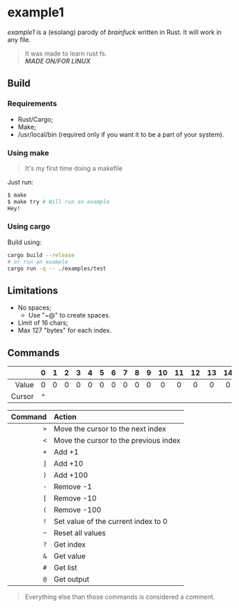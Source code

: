 # example1

_example1_ is a (esolang) parody of _brainfuck_ written in Rust. It will work in any file.

> It was made to learn rust fs.  
> _**MADE ON/FOR LINUX**_

## Build

### Requirements

- Rust/Cargo;
- Make;
- /usr/local/bin (required only if you want it to be a part of your system).

### Using make

> It's my first time doing a makefile

Just run:

```bash
$ make
$ make try # Will run an example
Hey!
```

### Using cargo

Build using:

```bash
cargo build --release
# or run an example
cargo run -q -- ./examples/test
```

## Limitations

- No spaces;
  - Use "~@" to create spaces.
- Limit of 16 chars;
- Max 127 "bytes" for each index.

## Commands

| | 0 | 1 | 2 | 3 | 4 | 5 | 6 | 7 | 8 | 9 | 10 | 11 | 12 | 13 | 14 | 15 |
|   -:   | :-: | :-: | :-: | :-: | :-: | :-: | :-: | :-: | :-: | :-: | :--: | :--: | :--: | :--: | :--: | :--: |
| Value | 0 | 0 | 0 | 0 | 0 | 0 | 0 | 0 | 0 | 0 | 0  | 0  | 0  | 0  | 0  | 0  |
| Cursor | ^ |   |   |   |   |   |   |   |   |   |    |    |    |    |    |    |

| Command | Action
| -:      | :-
| `>`     | Move the cursor to the next index
| `<`     | Move the cursor to the previous index
| `+`     | Add +1
| `]`     | Add +10
| `)`     | Add +100
| `-`     | Remove -1
| `[`     | Remove -10
| `(`     | Remove -100
| `!`     | Set value of the current index to 0
| `~`     | Reset all values
| `?`     | Get index
| `&`     | Get value
| `#`     | Get list
| `@`     | Get output

> Everything else than those commands is considered a comment.
